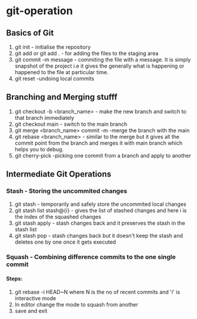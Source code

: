 # git-operation
## Basics of Git
1. git init - initialise the repository 
2. git add <file-name or repository-name> or git add . - for adding the files to the staging area
3. git commit -m message - commiting the file with a message. It is simply snapshot of the project i.e it gives the generally what is happening or happened    to the file at particular time.
4. git reset -undoing local commits

## Branching and Merging stufff
1. git checkout -b <branch_name> - make the new branch and switch to that branch immediately
2. git checkout main - switch to the main branch
3. git merge <branch_name> commit -m <commit-message> -merge the branch with the main
4. git rebase <branch_name> - similar to the merge but it gives all the commit point from the branch and merges it with main branch which helps you to  debug.
5. git cherry-pick <commit-id> -picking one commit from a branch and apply to another

## Intermediate Git Operations
### Stash - Storing the uncommited changes
1. git stash - temporarily and safely store the uncommited local changes 
2. git stash list stash@{i} - gives the list of stashed changes and here i is the index of the squashed changes
3. git stash apply - stash changes back and it preserves the stash in the stash list
4. git stash pop - stash changes back but it doesn't keep the stash and deletes one by one once it gets executed

### Squash - Combining difference commits to the one single commit 
#### Steps:
1. git rebase -i HEAD~N where N is the no of recent commits and 'i' is interactive mode
2. In editor change the mode to squash from another 
3. save and exit 

